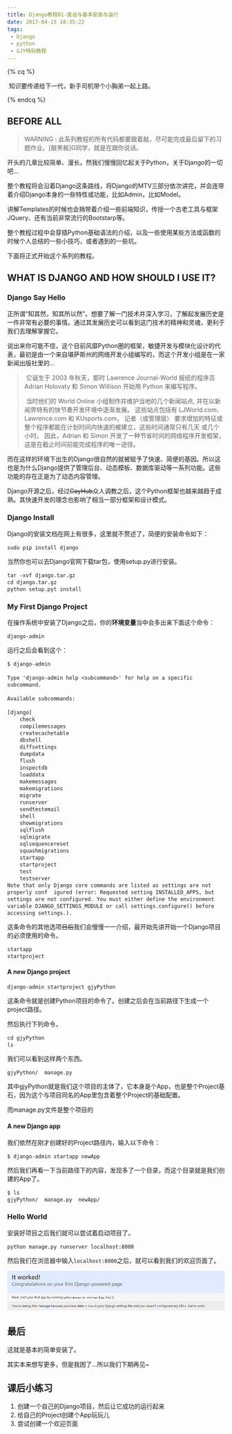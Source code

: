 ```yaml
---
title: Django教程01-废话与基本安装与运行
date: 2017-04-15 18:35:22
tags: 
 - Django
 - python
 - GJY特别教程
---
```


{% cq %}

​	知识要传递给下一代，新手司机带个小胸弟一起上路。

{% endcq %}

<!-- more -->

## BEFORE ALL

> WARNING : 此系列教程的所有代码都要跟着敲，尽可能完成最后留下的习题作业。[敲黑板]G同学，就是在跟你说话。

开头的几章比较简单、漫长。然我们慢慢回忆起关于Python，关于Django的一切吧...

整个教程将会沿着Django这条路线，将Django的MTV三部分依次讲完，并会连带着介绍Django本身的一些特性或功能，比如Admin，比如Model。

讲解Templates的时候也会捎带着介绍一些前端知识，传授一个古老工具与框架JQuery、还有当前非常流行的Bootstarp等。

整个教程过程中会穿插Python基础语法的介绍，以及一些使用某些方法或函数的时候个人总结的一些小技巧，或者遇到的一些坑。

下面将正式开始这个系列的教程。

## WHAT IS DJANGO AND HOW SHOULD I USE IT?	

### Django Say Hello

正所谓“知其然，知其所以然”。想要了解一门技术并深入学习，了解起发展历史是一件非常有必要的事情。通过其发展历史可以看到这门技术的精神和灵魂，更利于我们去理解掌握它。

说出来你可能不信，这个目前风靡Python圈的框架，敏捷开发与模块化设计的代表，最初是由一个来自堪萨斯州的网络开发小组编写的，而这个开发小组是在一家新闻出版社里的...

> ​	它诞生于 2003 年秋天，那时 Lawrence Journal-World 报纸的程序员 Adrian Holovaty 和 Simon Willison 开始用 Python 来编写程序。
>
> ​	当时他们的 World Online 小组制作并维护当地的几个新闻站点, 并在以新闻界特有的快节奏开发环境中逐渐发展。 这些站点包括有 LJWorld.com、Lawrence.com 和 KUsports.com， 记者（或管理层） 要求增加的特征或整个程序都能在计划时间内快速的被建立，这些时间通常只有几天 或几个小时。 因此，Adrian 和 Simon 开发了一种节省时间的网络程序开发框架， 这是在截止时间前能完成程序的唯一途径。

而在这样的环境下出生的Django很自然的就被赋予了快速、简便的基因。所以这也是为什么Django提供了管理后台、动态模板、数据库驱动等一系列功能。这些功能的存在正是为了动态内容管理。

​	Django开源之后，经过~~GayHub~~众人调教之后，这个Python框架也越来越趋于成熟。其快速开发的理念也影响了相当一部分框架和设计模式。

### Django Install

Django的安装文档在网上有很多，这里就不赘述了，简便的安装命令如下：

```shell
sudo pip install django
```

当然你也可以去Django官网下载tar包，使用setup.py进行安装。

```shell
tar -xvf django.tar.gz
cd django.tar.gz
python setup.pyt install
```

### My First Django Project

在操作系统中安装了Django之后，你的**环境变量**当中会多出来下面这个命令：

```shell
django-admin
```

运行之后会看到这个：

```shell
$ django-admin

Type 'django-admin help <subcommand>' for help on a specific subcommand.

Available subcommands:

[django]
    check
    compilemessages
    createcachetable
    dbshell
    diffsettings
    dumpdata
    flush
    inspectdb
    loaddata
    makemessages
    makemigrations
    migrate
    runserver
    sendtestemail
    shell
    showmigrations
    sqlflush
    sqlmigrate
    sqlsequencereset
    squashmigrations
    startapp
    startproject
    test
    testserver
Note that only Django core commands are listed as settings are not properly conf  igured (error: Requested setting INSTALLED_APPS, but settings are not configured. You must either define the environment variable DJANGO_SETTINGS_MODULE or call settings.configure() before accessing settings.).

```

这条命令的其他选项~~日后~~我们会慢慢一一介绍，最开始先讲开始一个Django项目的必须使用的命令。

```shell
startapp
startproject
```

#### A new Django project

```shell
django-admin startproject gjyPython
```

这条命令就是创建Python项目的命令了。创建之后会在当前路径下生成一个project路径。

然后执行下列命令，

```shell
cd gjyPython
ls
```

我们可以看到这样两个东西。

```shell
gjyPython/  manage.py
```

其中gjyPython就是我们这个项目的主体了，它本身是个App，也是整个Project基石，因为这个与项目同名的App里包含着整个Project的基础配置。

而manage.py文件是整个项目的

#### A new Django app

我们依然在刚才创建好的Project路径内，输入以下命令：

```shell
$ django-admin startapp newApp
```
然后我们再看一下当前路径下的内容，发现多了一个目录，而这个目录就是我们创建的App了。
```
$ ls
gjyPython/  manage.py  newApp/
```

### Hello World

安装好项目之后我们就可以尝试着启动项目了。

```shell
python manage.py runserver localhost:8000
```

然后我们在浏览器中输入`localhost:8000`之后，就可以看到我们的欢迎页面了。

![ItWork](/images/post/20170415/itwork.png)

## 最后

这就是基本的简单安装了。

其实本来想写更多，但是我困了...所以我们下期再见~

## 课后小练习

1. 创建一个自己的Django项目，然后让它成功的运行起来
2. 给自己的Project创建个App玩玩儿
3. 尝试创建一个欢迎页面